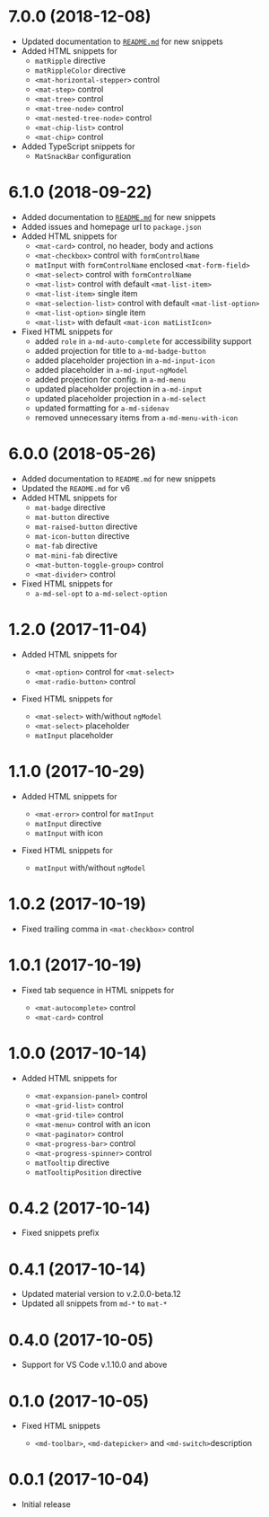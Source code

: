 <a name="7.0.0"></a>

# 7.0.0 (2018-12-08)

* Updated documentation to [`README.md`](https://github.com/hardikpthv/vscode-ng-material-snippets/blob/master/README.md) for new snippets
* Added HTML snippets for
  * `matRipple` directive
  * `matRippleColor` directive
  * `<mat-horizontal-stepper>` control
  * `<mat-step>` control
  * `<mat-tree>` control  
  * `<mat-tree-node>` control  
  * `<mat-nested-tree-node>` control  
  * `<mat-chip-list>` control
  * `<mat-chip>` control
* Added TypeScript snippets for
  * `MatSnackBar` configuration
  
<a name="6.1.0"></a>

# 6.1.0 (2018-09-22)

* Added documentation to [`README.md`](https://github.com/hardikpthv/vscode-ng-material-snippets/blob/master/README.md) for new snippets
* Added issues and homepage url to `package.json`
* Added HTML snippets for
  * `<mat-card>` control, no header, body and actions
  * `<mat-checkbox>` control with `formControlName`
  * `matInput` with `formControlName` enclosed `<mat-form-field>`   
  * `<mat-select>` control with `formControlName` 
  * `<mat-list>` control with default `<mat-list-item>` 
  * `<mat-list-item>` single item    
  * `<mat-selection-list>` control with default `<mat-list-option>` 
  * `<mat-list-option>` single item                         
  * `<mat-list>` with default `<mat-icon matListIcon>` 
* Fixed HTML snippets for
  * added `role` in `a-md-auto-complete` for accessibility support
  * added projection for title to `a-md-badge-button`
  * added placeholder projection in `a-md-input-icon`
  * added placeholder in `a-md-input-ngModel`
  * added projection for config. in `a-md-menu`
  * updated placeholder projection in `a-md-input`
  * updated placeholder projection in `a-md-select`
  * updated formatting for `a-md-sidenav`
  * removed unnecessary items from `a-md-menu-with-icon`
  
<a name="6.0.0"></a>

# 6.0.0 (2018-05-26)

* Added documentation to `README.md` for new snippets
* Updated the `README.md` for v6
* Added HTML snippets for
  * `mat-badge` directive
  * `mat-button` directive
  * `mat-raised-button` directive
  * `mat-icon-button` directive
  * `mat-fab` directive
  * `mat-mini-fab` directive
  * `<mat-button-toggle-group>` control
  * `<mat-divider>` control
* Fixed HTML snippets for
  * `a-md-sel-opt` to `a-md-select-option`

<a name="1.2.0"></a>

# 1.2.0 (2017-11-04)

* Added HTML snippets for

  * `<mat-option>` control for `<mat-select>`
  * `<mat-radio-button>` control
* Fixed HTML snippets for

  * `<mat-select>` with/without `ngModel`
  * `<mat-select>` placeholder
  * `matInput` placeholder

<a name="1.1.0"></a>

# 1.1.0 (2017-10-29)

* Added HTML snippets for

  * `<mat-error>` control for `matInput`
  * `matInput` directive
  * `matInput` with icon
* Fixed HTML snippets for

  * `matInput` with/without `ngModel`

<a name="1.0.2"></a>

# 1.0.2 (2017-10-19)

* Fixed trailing comma in `<mat-checkbox>` control

<a name="1.0.1"></a>

# 1.0.1 (2017-10-19)

* Fixed tab sequence in HTML snippets for

  * `<mat-autocomplete>` control
  * `<mat-card>` control

<a name="1.0.0"></a>

# 1.0.0 (2017-10-14)

* Added HTML snippets for

  * `<mat-expansion-panel>` control
  * `<mat-grid-list>` control
  * `<mat-grid-tile>` control
  * `<mat-menu>` control with an icon
  * `<mat-paginator>` control
  * `<mat-progress-bar>` control
  * `<mat-progress-spinner>` control
  * `matTooltip` directive
  * `matTooltipPosition` directive

<a name="0.4.2"></a>

# 0.4.2 (2017-10-14)

* Fixed snippets prefix

<a name="0.4.1"></a>

# 0.4.1 (2017-10-14)

* Updated material version to v.2.0.0-beta.12
* Updated all snippets from `md-*` to `mat-*`

<a name="0.4.0"></a>

# 0.4.0 (2017-10-05)

* Support for VS Code v.1.10.0 and above

<a name="0.1.0"></a>

# 0.1.0 (2017-10-05)

* Fixed HTML snippets

  * `<md-toolbar>`, `<md-datepicker>` and `<md-switch>`description

<a name="0.0.1"></a>

# 0.0.1 (2017-10-04)

* Initial release

